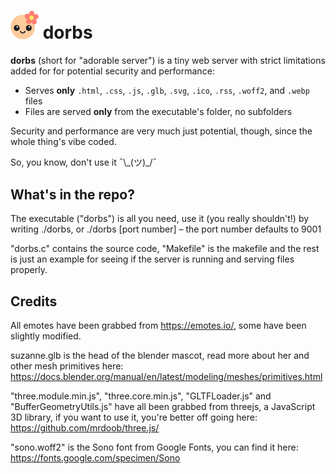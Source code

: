 # <img src="icon.webp" alt="dorbs icon" width="45" height="auto"> dorbs

**dorbs** (short for "adorable server") is a tiny web server with strict limitations added for for potential security and performance:

- Serves **only** `.html`, `.css`, `.js`, `.glb`, `.svg`, `.ico`, `.rss`, `.woff2`, and `.webp` files
- Files are served **only** from the executable's folder, no subfolders

Security and performance are very much just potential, though, since the whole thing's vibe coded.

So, you know, don't use it  ¯\\\_(ツ)\_/¯

## What's in the repo?

The executable ("dorbs") is all you need, use it (you really shouldn't!) by writing ./dorbs, or ./dorbs [port number] – the port number defaults to 9001

"dorbs.c" contains the source code, "Makefile" is the makefile and the rest is just an example for seeing if the server is running and serving files properly.

## Credits

All emotes have been grabbed from https://emotes.io/, some have been slightly modified.

suzanne.glb is the head of the blender mascot, read more about her and other mesh primitives here: https://docs.blender.org/manual/en/latest/modeling/meshes/primitives.html

"three.module.min.js", "three.core.min.js", "GLTFLoader.js" and "BufferGeometryUtils.js" have all been grabbed from threejs, a JavaScript 3D library, if you want to use it, you're better off going here: https://github.com/mrdoob/three.js/

"sono.woff2" is the Sono font from Google Fonts, you can find it here: https://fonts.google.com/specimen/Sono